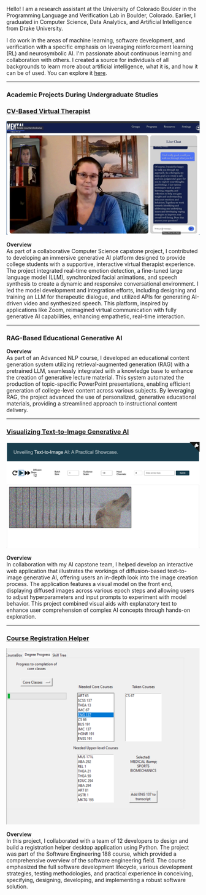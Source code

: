 Hello! I am a research assistant at the University of Colorado Boulder in the Programming Language and Verification Lab in Boulder, Colorado. Earlier, I graduated in Computer Science, Data Analytics, and Artificial Intelligence from Drake University.

I do work in the areas of machine learning, software development, and verification with a specific emphasis on leveraging reinforcement learning (RL) and neurosymbolic AI. I'm passionate about continuous learning and collaboration with others. I created a source for individuals of all backgrounds to learn more about artificial intelligence, what it is, and how it can be of used. You can explore it [here](https://conradernst.github.io/IntroAI.github.io/).

---

### Academic Projects During Undergraduate Studies

### [CV-Based Virtual Therapist](https://github.com/ConradErnst/CS_191_Capstone)

![Poster](/images/Cover.jpeg)

**Overview**  
As part of a collaborative Computer Science capstone project, I contributed to developing an immersive generative AI platform designed to provide college students with a supportive, interactive virtual therapist experience. The project integrated real-time emotion detection, a fine-tuned large language model (LLM), synchronized facial animations, and speech synthesis to create a dynamic and responsive conversational environment. I led the model development and integration efforts, including designing and training an LLM for therapeutic dialogue, and utilized APIs for generating AI-driven video and synthesized speech. This platform, inspired by applications like Zoom, reimagined virtual communication with fully generative AI capabilities, enhancing empathetic, real-time interaction.

---

### RAG-Based Educational Generative AI

**Overview**  
As part of an Advanced NLP course, I developed an educational content generation system utilizing retrieval-augmented generation (RAG) with a pretrained LLM, seamlessly integrated with a knowledge base to enhance the creation of generative lecture material. This system automated the production of topic-specific PowerPoint presentations, enabling efficient generation of college-level content across various subjects. By leveraging RAG, the project advanced the use of personalized, generative educational materials, providing a streamlined approach to instructional content delivery.

---

### [Visualizing Text-to-Image Generative AI](https://www.articulatevisions.net/)

![Screenshot of Website](/images/visual.jpeg)

**Overview**  
In collaboration with my AI capstone team, I helped develop an interactive web application that illustrates the workings of diffusion-based text-to-image generative AI, offering users an in-depth look into the image creation process. The application features a visual model on the front end, displaying diffused images across various epoch steps and allowing users to adjust hyperparameters and input prompts to experiment with model behavior. This project combined visual aids with explanatory text to enhance user comprehension of complex AI concepts through hands-on exploration.

---

### [Course Registration Helper](https://gitlab.com/cs188_f22/cs_register)

![Screenshot of Website](/images/SE188.jpeg)

**Overview**  
In this project, I collaborated with a team of 12 developers to design and build a registration helper desktop application using Python. The project was part of the Software Engineering 188 course, which provided a comprehensive overview of the software engineering field. The course emphasized the full software development lifecycle, various development strategies, testing methodologies, and practical experience in conceiving, specifying, designing, developing, and implementing a robust software solution.
